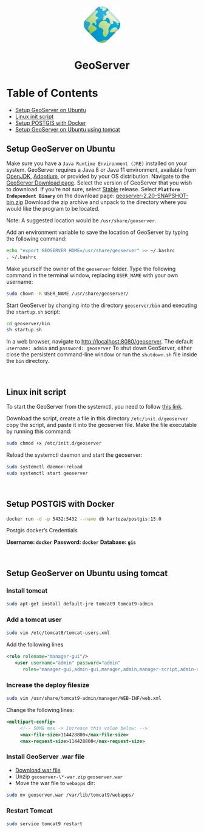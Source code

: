 <div align="center">
  <a href="http://geoserver.org/">
    <img alt="geoserver" src="../logos/geoserver.png" height="96" width="96"/>
  </a>
  <h1>GeoServer</h1>
</div>

# Table of Contents

- [Setup GeoServer on Ubuntu](#setup-geoserver-on-ubuntu)
- [Linux init script](#linux-init-script)
- [Setup POSTGIS with Docker](#setup-postgis-with-docker)
- [Setup GeoServer on Ubuntu using tomcat](#setup-geoserver-on-ubuntu-using-tomcat)

## Setup GeoServer on Ubuntu

Make sure you have a `Java Runtime Environment (JRE)` installed on your system. GeoServer requires a Java 8 or Java 11 environment, available from [OpenJDK](https://openjdk.java.net/), [Adoptium](https://adoptium.net/), or provided by your OS distribution.
Navigate to the [GeoServer Download page](http://geoserver.org/download).
Select the version of GeoServer that you wish to download. If you’re not sure, select [Stable](http://geoserver.org/release/stable) release.
Select **`Platform Independent Binary`** on the download page: [geoserver-2.20-SNAPSHOT-bin.zip](https://build.geoserver.org/geoserver/2.20.x/geoserver-2.20.x-latest-bin.zip)
Download the zip archive and unpack to the directory where you would like the program to be located.

Note: A suggested location would be `/usr/share/geoserver`.

Add an environment variable to save the location of GeoServer by typing the following command:

```sh
echo "export GEOSERVER_HOME=/usr/share/geoserver" >> ~/.bashrc
. ~/.bashrc
```

Make yourself the owner of the `geoserver` folder. Type the following command in the terminal window, replacing `USER_NAME` with your own username:

```sh
sudo chown -R USER_NAME /usr/share/geoserver/
```

Start GeoServer by changing into the directory `geoserver/bin` and executing the `startup.sh` script:

```sh
cd geoserver/bin
sh startup.sh
```

In a web browser, navigate to [http://localhost:8080/geoserver](http://localhost:8080/geoserver).
The default `username: admin` and `password: geoserver`
To shut down GeoServer, either close the persistent command-line window or run the `shutdown.sh` file inside the `bin` directory.

<br/>

## Linux init script

To start the GeoServer from the systemctl, you need to follow [this link](https://docs.geoserver.org/stable/en/user/production/linuxscript.html).

Download the script, create a file in this directory `/etc/init.d/geoserver` copy the script, and paste it into the geoserver file. Make the file executable by running this command:

```sh
sudo chmod +x /etc/init.d/geoserver
```

Reload the systemctl daemon and start the geoserver:

```sh
sudo systemctl daemon-reload
sudo systemctl start geoserver
```

<br/>

## Setup POSTGIS with Docker

```sh
docker run -d -p 5432:5432 --name db kartoza/postgis:13.0
```

Postgis docker’s Credentials

**Username: `docker`**
**Password: `docker`**
**Database: `gis`**

<br/>

## Setup GeoServer on Ubuntu using tomcat

### Install tomcat

```sh
sudo apt-get install default-jre tomcat9 tomcat9-admin
```

### Add a tomcat user

```sh
sudo vim /etc/tomcat8/tomcat-users.xml
```

Add the following lines

```xml
<role rolename="manager-gui"/>
   <user username="admin" password="admin"
      roles="manager-gui,admin-gui,manager,admin,manager-script,admin-script"/>
```

### Increase the deploy filesize

```sh
sudo vim /usr/share/tomcat9-admin/manager/WEB-INF/web.xml
```

Change the following lines:

```xml
<multipart-config>
     <!-- 50MB max -> Increase this value below: -->
     <max-file-size>114428800</max-file-size>
     <max-request-size>114428800</max-request-size>
```

### Install GeoServer .war file

- [Download war file](http://geoserver.org/release/stable/)
- Unzip `geoserver-\*-war.zip` `geoserver.war`
- Move the war file to `webapps` dir:

```sh
sudo mv geoserver.war /var/lib/tomcat9/webapps/
```

### Restart Tomcat

```sh
sudo service tomcat9 restart
```
